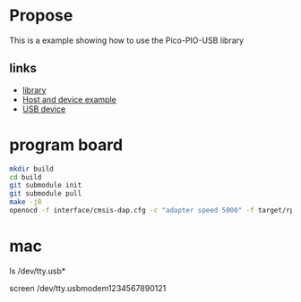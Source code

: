 # Propose 

This is a example showing how to use the Pico-PIO-USB library


## links
* [library](https://github.com/sekigon-gonnoc/Pico-PIO-USB)
* [Host and device example](https://github.com/sekigon-gonnoc/Pico-PIO-USB/tree/main/examples/host_hid_to_device_cdc)
* [USB device](https://github.com/hathach/tinyusb/tree/master/examples/device/hid_composite)


# program board

```bash
mkdir build
cd build
git submodule init
git submodule pull
make -j8
openocd -f interface/cmsis-dap.cfg -c "adapter speed 5000" -f target/rp2040.cfg -c "program USB_DEVICE_AND_KEYBOARD.elf verify reset exit"
```

# mac
ls /dev/tty.usb*

screen /dev/tty.usbmodem1234567890121
